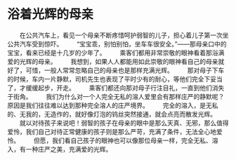 # 浴着光辉的母亲
　　在公共汽车上，看见一个母亲不断疼惜呵护弱智的儿子，担心着儿子第一次坐公共汽车受到惊吓。 
　　“宝宝乖，别怕别怕，坐车车很安全。”——那母亲口中的宝宝，看来已经是十几岁的少年了。 
　　乘客们都用非常崇敬的眼神看着那浴满爱的光辉的母亲。 
　　我想到，如果人人都能用如此崇敬的眼神看自己的母亲就好了，可惜，一般人常常忽略自己的母亲也是那样充满光辉。 
　　那对母子下车的时候，车内一片静默，司机先生也表现了平时少有的耐心，等他们完全下妥当了，才缓缓起步，开走。 
　　乘客们都还向那对母子行注目礼，一直到他们消失于街角。 
　　我们为什么对一个人完全无私的溶人爱里会有那样庄严的静默呢？原因是我们往往难以达到那种完全溶人的庄严境界。 
　　完全的溶入，是无私的、无我的，无造作的，就好像灯泡的钨丝突然接通，就会点亮而散发光辉。 
　　就以对待孩子来说吧！弱智的孩子在母亲的眼中是那么天真、无邪，那么值得爱怜，我们自己对待正常健康的孩子则是那么严苛，充满了条件，无法全心地爱怜。 
　　但愿，我们看自己孩子的眼神也可以像那位母亲一样，完全无私、溶入，有一种庄严之美，充满爱的光辉。
 